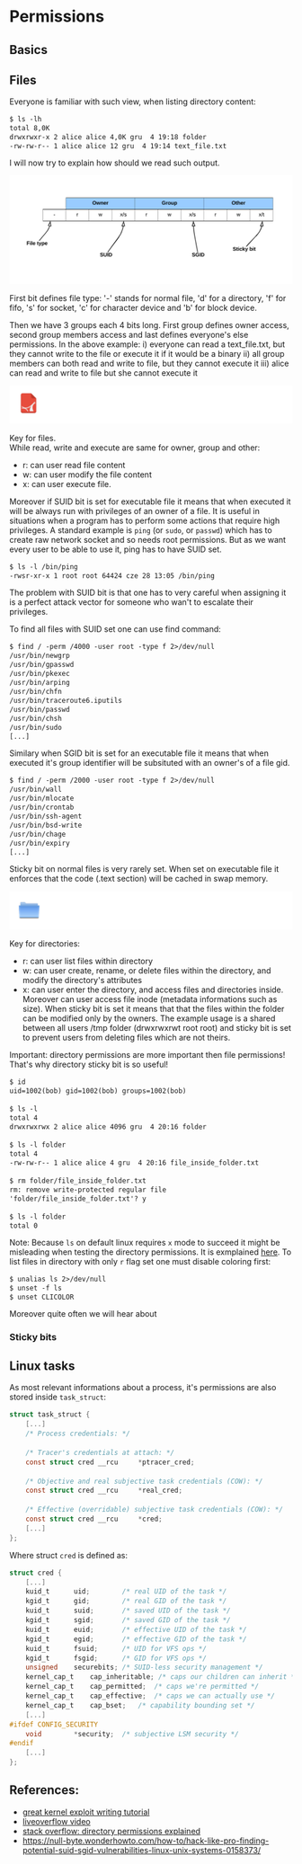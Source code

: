 # Permissions

## Basics


## Files
Everyone is familiar with such view, when listing directory content:

```console
$ ls -lh
total 8,0K
drwxrwxr-x 2 alice alice 4,0K gru  4 19:18 folder
-rw-rw-r-- 1 alice alice 12 gru  4 19:14 text_file.txt
```

I will now try to explain how should we read such output.

![](img/rwx.png)

First bit defines file type: '-' stands for normal file, 'd' for a directory, 'f' for fifo, 's' for socket, 'c' for character device and 'b' for block device.

Then we have 3 groups each 4 bits long.
First group defines owner access, second group members access and last defines everyone's else permissions.
In the above example:
i) everyone can read a text_file.txt, but they cannot write to the file or execute it if it would be a binary
ii) all group members can both read and write to file, but they cannot execute it
iii) alice can read and write to file but she cannot execute it


![](img/file.png)

Key for files. </br>
While read, write and execute are same for owner, group and other:
- r: can user read file content
- w: can user modify the file content
- x: can user execute file. 

Moreover if SUID bit is set for executable file it means that when executed it will be always run with privileges of an owner of a file. It is useful in situations when a program has to perform some actions that require high privileges. A standard example is `ping` (or `sudo`, or `passwd`) which has to create raw network socket and so needs root permissions. But as we want every user to be able to use it, ping has to have SUID set.

```console
$ ls -l /bin/ping
-rwsr-xr-x 1 root root 64424 cze 28 13:05 /bin/ping
```

The problem with SUID bit is that one has to very careful when assigning it is a perfect attack vector for someone who wan't to escalate their privileges.

To find all files with SUID set one can use find command:

```console
$ find / -perm /4000 -user root -type f 2>/dev/null
/usr/bin/newgrp
/usr/bin/gpasswd
/usr/bin/pkexec
/usr/bin/arping
/usr/bin/chfn
/usr/bin/traceroute6.iputils
/usr/bin/passwd
/usr/bin/chsh
/usr/bin/sudo
[...]
```

Similary when SGID bit is set for an executable file it means that when executed it's group identifier will be subsituted with an owner's of a file gid.    


```console
$ find / -perm /2000 -user root -type f 2>/dev/null
/usr/bin/wall
/usr/bin/mlocate
/usr/bin/crontab
/usr/bin/ssh-agent
/usr/bin/bsd-write
/usr/bin/chage
/usr/bin/expiry
[...]
```

Sticky bit on normal files is very rarely set. When set on executable file it enforces that the code (.text section) will be cached in swap memory.


![](img/directory.png)

Key for directories:
- r: can user list files within directory
- w: can user create, rename, or delete files within the directory, and modify the directory's attributes
- x: can user enter the directory, and access files and directories inside. Moreover can user access file inode (metadata informations such as size). When sticky bit is set it means that that the files within the folder can be modified only by the owners. The example usage is a shared between all users /tmp folder (drwxrwxrwt root root) and sticky bit is set to prevent users from deleting files which are not theirs.

Important: directory permissions are more important then file permissions! That's why directory sticky bit is so useful!

```console
$ id
uid=1002(bob) gid=1002(bob) groups=1002(bob)

$ ls -l
total 4
drwxrwxrwx 2 alice alice 4096 gru  4 20:16 folder

$ ls -l folder
total 4
-rw-rw-r-- 1 alice alice 4 gru  4 20:16 file_inside_folder.txt

$ rm folder/file_inside_folder.txt
rm: remove write-protected regular file 'folder/file_inside_folder.txt'? y

$ ls -l folder
total 0
```

Note:  Because `ls` on default linux requires `x` mode to succeed it might be misleading when testing the directory permissions. It is exmplained [here](https://unix.stackexchange.com/questions/395990/why-cant-i-list-a-directory-with-read-permissions). To list files in directory with only `r` flag set one must disable coloring first:

```console
$ unalias ls 2>/dev/null
$ unset -f ls
$ unset CLICOLOR
```



Moreover quite often we will hear about 


### Sticky bits




## Linux tasks
As most relevant informations about a process, it's permissions are also stored inside `task_struct`:

```c
struct task_struct {
    [...]
	/* Process credentials: */

	/* Tracer's credentials at attach: */
	const struct cred __rcu		*ptracer_cred;

	/* Objective and real subjective task credentials (COW): */
	const struct cred __rcu		*real_cred;

	/* Effective (overridable) subjective task credentials (COW): */
	const struct cred __rcu		*cred;
    [...]
};
```

Where struct `cred` is defined as:

```c
struct cred {
    [...]
	kuid_t		uid;		/* real UID of the task */
	kgid_t		gid;		/* real GID of the task */
	kuid_t		suid;		/* saved UID of the task */
	kgid_t		sgid;		/* saved GID of the task */
	kuid_t		euid;		/* effective UID of the task */
	kgid_t		egid;		/* effective GID of the task */
	kuid_t		fsuid;		/* UID for VFS ops */
	kgid_t		fsgid;		/* GID for VFS ops */
	unsigned	securebits;	/* SUID-less security management */
	kernel_cap_t	cap_inheritable; /* caps our children can inherit */
	kernel_cap_t	cap_permitted;	/* caps we're permitted */
	kernel_cap_t	cap_effective;	/* caps we can actually use */
	kernel_cap_t	cap_bset;	/* capability bounding set */
    [...]
#ifdef CONFIG_SECURITY
	void		*security;	/* subjective LSM security */
#endif
    [...]
};
```











## References:
- [great kernel exploit writing tutorial](https://blog.lexfo.fr/cve-2017-11176-linux-kernel-exploitation-part4.html)
- [liveoverflow video](https://www.youtube.com/watch?v=Y-4WHf0of6Y)
- [stack overflow: directory permissions explained](https://unix.stackexchange.com/questions/21251/execute-vs-read-bit-how-do-directory-permissions-in-linux-work)
- https://null-byte.wonderhowto.com/how-to/hack-like-pro-finding-potential-suid-sgid-vulnerabilities-linux-unix-systems-0158373/